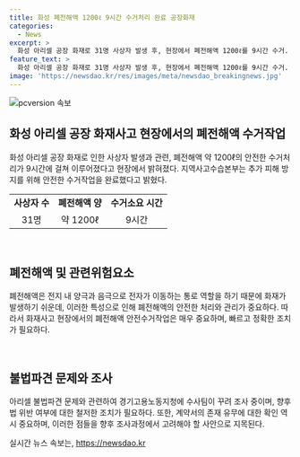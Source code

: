 ```yaml
---
title: 화성 폐전해액 1200ℓ 9시간 수거처리 완료 공장화재
categories:
  - News
excerpt: >
  화성 아리셀 공장 화재로 31명 사상자 발생 후, 현장에서 폐전해액 1200ℓ를 9시간 수거. 화재로 인한 전해액의 위험성과 불법파견 문제 수사 중. 화재 피해 현황 및 대책 브리핑. 지역사고수습본부 수장은 안전한 수거와 추가 피해 방지를 강조함. 불법파견 관련하여 당국의 엄중한 조치 예고. 계약서 미발견 문제와 관련한 조사 속도전. 화재 피해 현황과 대책에 대한 화성시의 공유도 이루어짐.
feature_text: >
  화성 아리셀 공장 화재로 31명 사상자 발생 후, 현장에서 폐전해액 1200ℓ를 9시간 수거. 화재로 인한 전해액의 위험성과 불법파견 문제 수사 중. 화재 피해 현황 및 대책 브리핑. 지역사고수습본부 수장은 안전한 수거와 추가 피해 방지를 강조함. 불법파견 관련하여 당국의 엄중한 조치 예고. 계약서 미발견 문제와 관련한 조사 속도전. 화재 피해 현황과 대책에 대한 화성시의 공유도 이루어짐.
image: 'https://newsdao.kr/res/images/meta/newsdao_breakingnews.jpg'
---
```


<p><img src="https://newsdao.kr/res/images/meta/newsdao_breakingnews.jpg" alt="pcversion 속보" /></p>

<h2 data-ke-size="size26">화성 아리셀 공장 화재사고 현장에서의 폐전해액 수거작업</h2>

<p data-ke-size="size16">화성 아리셀 공장 화재로 인한 사상자 발생과 관련, 폐전해액 약 1200ℓ의 안전한 수거처리가 9시간에 걸쳐 이루어졌다고 현장에서 밝혀졌다. 지역사고수습본부는 추가 피해 방지를 위해 안전한 수거작업을 완료했다고 밝혔다.</p>

<table style="width: 100%;">
<tbody>
<tr>
<td style="text-align: center; height: 17px;"><b>사상자 수</b></td>
<td style="text-align: center; height: 17px;"><b>폐전해액 양</b></td>
<td style="text-align: center; height: 17px;"><b>수거소요 시간</b></td>
</tr>
<tr>
<td style="text-align: center;">31명</td>
<td style="text-align: center;">약 1200ℓ</td>
<td style="text-align: center;">9시간</td>
</tr>
</tbody>
</table>

<p data-ke-size="size16">&nbsp;</p>

<h2 data-ke-size="size26">폐전해액 및 관련위험요소</h2>

<p data-ke-size="size16">폐전해액은 전지 내 양극과 음극으로 전자가 이동하는 통로 역할을 하기 때문에 화재가 발생하기 쉬운데, 이러한 특성으로 인해 폐전해액의 안전한 처리와 관리가 중요하다. 따라서 화재사고 현장에서의 폐전해액 안전수거작업은 매우 중요하며, 빠르고 정확한 조치가 필요하다.</p>

<p data-ke-size="size16">&nbsp;</p>

<h2 data-ke-size="size26">불법파견 문제와 조사</h2>

<p data-ke-size="size16">아리셀 불법파견 문제와 관련하여 경기고용노동지청에 수사팀이 꾸려 조사 중이며, 향후 법 위반 여부에 대한 철저한 조치가 필요하다. 또한, 계약서의 존재 유무에 대한 확인 역시 중요하며, 이러한 점들을 향후 조사과정에서 고려해야 할 사안으로 지목된다.</p>
실시간 뉴스 속보는, <a href="https://newsdao.kr" rel="dofollow">https://newsdao.kr</a>


